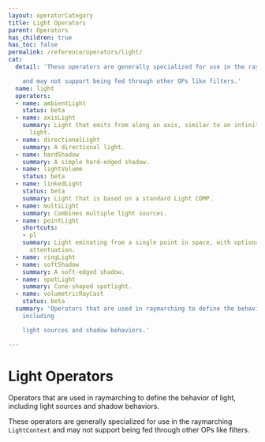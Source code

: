 ```yaml
---
layout: operatorCategory
title: Light Operators
parent: Operators
has_children: true
has_toc: false
permalink: /reference/operators/light/
cat:
  detail: 'These operators are generally specialized for use in the raymarching `LightContext`

    and may not support being fed through other OPs like filters.'
  name: light
  operators:
  - name: ambientLight
    status: beta
  - name: axisLight
    summary: Light that emits from along an axis, similar to an infinitely long tube
      light.
  - name: directionalLight
    summary: A directional light.
  - name: hardShadow
    summary: A simple hard-edged shadow.
  - name: lightVolume
    status: beta
  - name: linkedLight
    status: beta
    summary: Light that is based on a standard Light COMP.
  - name: multiLight
    summary: Combines multiple light sources.
  - name: pointLight
    shortcuts:
    - pl
    summary: Light eminating from a single point in space, with optional distance
      attentuation.
  - name: ringLight
  - name: softShadow
    summary: A soft-edged shadow.
  - name: spotLight
    summary: Cone-shaped spotlight.
  - name: volumetricRayCast
    status: beta
  summary: 'Operators that are used in raymarching to define the behavior of light,
    including

    light sources and shadow behaviors.'

---
```


# Light Operators

Operators that are used in raymarching to define the behavior of light, including
light sources and shadow behaviors.

These operators are generally specialized for use in the raymarching `LightContext`
and may not support being fed through other OPs like filters.

